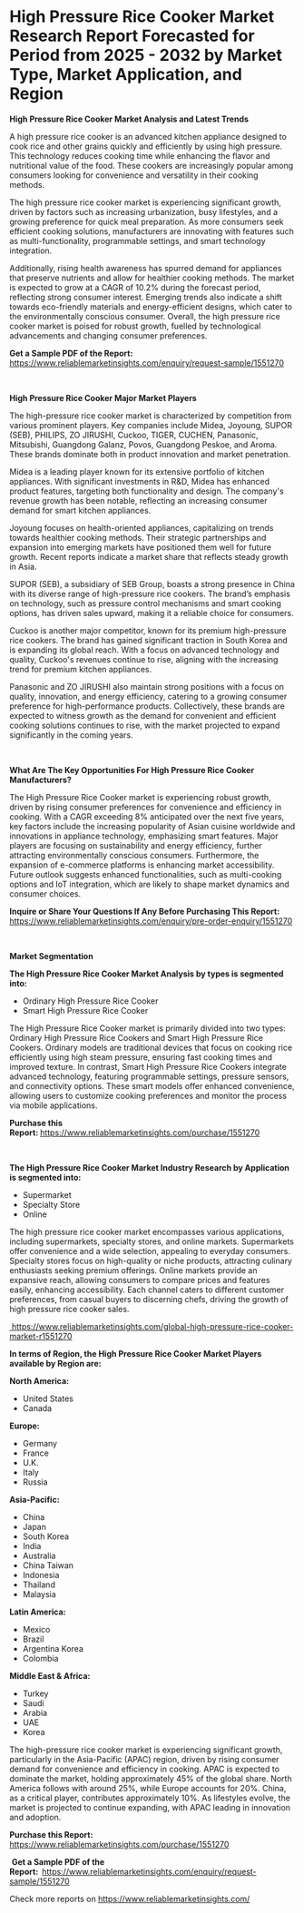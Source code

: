 <p><h1>High Pressure Rice Cooker Market Research Report Forecasted for Period from 2025 -  2032 by Market Type, Market Application, and Region</h1></p><p><strong>High Pressure Rice Cooker Market Analysis and Latest Trends</strong></p>
<p><p>A high pressure rice cooker is an advanced kitchen appliance designed to cook rice and other grains quickly and efficiently by using high pressure. This technology reduces cooking time while enhancing the flavor and nutritional value of the food. These cookers are increasingly popular among consumers looking for convenience and versatility in their cooking methods.</p><p>The high pressure rice cooker market is experiencing significant growth, driven by factors such as increasing urbanization, busy lifestyles, and a growing preference for quick meal preparation. As more consumers seek efficient cooking solutions, manufacturers are innovating with features such as multi-functionality, programmable settings, and smart technology integration. </p><p>Additionally, rising health awareness has spurred demand for appliances that preserve nutrients and allow for healthier cooking methods. The market is expected to grow at a CAGR of 10.2% during the forecast period, reflecting strong consumer interest. Emerging trends also indicate a shift towards eco-friendly materials and energy-efficient designs, which cater to the environmentally conscious consumer. Overall, the high pressure rice cooker market is poised for robust growth, fuelled by technological advancements and changing consumer preferences.</p></p>
<p><strong>Get a Sample PDF of the Report:&nbsp;</strong> <a href="https://www.reliablemarketinsights.com/enquiry/request-sample/1551270?utm_campaign=1887&utm_medium=2&utm_source=Github&utm_content=ia&utm_term=06022025&utm_id=high-pressure-rice-cooker">https://www.reliablemarketinsights.com/enquiry/request-sample/1551270</a></p>
<p>&nbsp;</p>
<p><strong>High Pressure Rice Cooker Major Market Players</strong></p>
<p><p>The high-pressure rice cooker market is characterized by competition from various prominent players. Key companies include Midea, Joyoung, SUPOR (SEB), PHILIPS, ZO JIRUSHI, Cuckoo, TIGER, CUCHEN, Panasonic, Mitsubishi, Guangdong Galanz, Povos, Guangdong Peskoe, and Aroma. These brands dominate both in product innovation and market penetration.</p><p>Midea is a leading player known for its extensive portfolio of kitchen appliances. With significant investments in R&D, Midea has enhanced product features, targeting both functionality and design. The company's revenue growth has been notable, reflecting an increasing consumer demand for smart kitchen appliances.</p><p>Joyoung focuses on health-oriented appliances, capitalizing on trends towards healthier cooking methods. Their strategic partnerships and expansion into emerging markets have positioned them well for future growth. Recent reports indicate a market share that reflects steady growth in Asia.</p><p>SUPOR (SEB), a subsidiary of SEB Group, boasts a strong presence in China with its diverse range of high-pressure rice cookers. The brand’s emphasis on technology, such as pressure control mechanisms and smart cooking options, has driven sales upward, making it a reliable choice for consumers.</p><p>Cuckoo is another major competitor, known for its premium high-pressure rice cookers. The brand has gained significant traction in South Korea and is expanding its global reach. With a focus on advanced technology and quality, Cuckoo's revenues continue to rise, aligning with the increasing trend for premium kitchen appliances.</p><p>Panasonic and ZO JIRUSHI also maintain strong positions with a focus on quality, innovation, and energy efficiency, catering to a growing consumer preference for high-performance products. Collectively, these brands are expected to witness growth as the demand for convenient and efficient cooking solutions continues to rise, with the market projected to expand significantly in the coming years.</p></p>
<p>&nbsp;</p>
<p><strong>What Are The Key Opportunities For High Pressure Rice Cooker Manufacturers?</strong></p>
<p><p>The High Pressure Rice Cooker market is experiencing robust growth, driven by rising consumer preferences for convenience and efficiency in cooking. With a CAGR exceeding 8% anticipated over the next five years, key factors include the increasing popularity of Asian cuisine worldwide and innovations in appliance technology, emphasizing smart features. Major players are focusing on sustainability and energy efficiency, further attracting environmentally conscious consumers. Furthermore, the expansion of e-commerce platforms is enhancing market accessibility. Future outlook suggests enhanced functionalities, such as multi-cooking options and IoT integration, which are likely to shape market dynamics and consumer choices.</p></p>
<p><strong>Inquire or Share Your Questions If Any Before Purchasing This Report:</strong> <a href="https://www.reliablemarketinsights.com/enquiry/pre-order-enquiry/1551270?utm_campaign=1887&utm_medium=2&utm_source=Github&utm_content=ia&utm_term=06022025&utm_id=high-pressure-rice-cooker">https://www.reliablemarketinsights.com/enquiry/pre-order-enquiry/1551270</a></p>
<p>&nbsp;</p>
<p><strong>Market Segmentation</strong></p>
<p><strong>The High Pressure Rice Cooker Market Analysis by types is segmented into:</strong></p>
<p><ul><li>Ordinary High Pressure Rice Cooker</li><li>Smart High Pressure Rice Cooker</li></ul></p>
<p><p>The High Pressure Rice Cooker market is primarily divided into two types: Ordinary High Pressure Rice Cookers and Smart High Pressure Rice Cookers. Ordinary models are traditional devices that focus on cooking rice efficiently using high steam pressure, ensuring fast cooking times and improved texture. In contrast, Smart High Pressure Rice Cookers integrate advanced technology, featuring programmable settings, pressure sensors, and connectivity options. These smart models offer enhanced convenience, allowing users to customize cooking preferences and monitor the process via mobile applications.</p></p>
<p><strong>Purchase this Report:&nbsp;</strong><a href="https://www.reliablemarketinsights.com/purchase/1551270?utm_campaign=1887&utm_medium=2&utm_source=Github&utm_content=ia&utm_term=06022025&utm_id=high-pressure-rice-cooker">https://www.reliablemarketinsights.com/purchase/1551270</a></p>
<p>&nbsp;</p>
<p><strong>The High Pressure Rice Cooker Market Industry Research by Application is segmented into:</strong></p>
<p><ul><li>Supermarket</li><li>Specialty Store</li><li>Online</li></ul></p>
<p><p>The high pressure rice cooker market encompasses various applications, including supermarkets, specialty stores, and online markets. Supermarkets offer convenience and a wide selection, appealing to everyday consumers. Specialty stores focus on high-quality or niche products, attracting culinary enthusiasts seeking premium offerings. Online markets provide an expansive reach, allowing consumers to compare prices and features easily, enhancing accessibility. Each channel caters to different customer preferences, from casual buyers to discerning chefs, driving the growth of high pressure rice cooker sales.</p></p>
<p><a href="https://www.reliablemarketinsights.com/global-high-pressure-rice-cooker-market-r1551270?utm_campaign=1887&utm_medium=2&utm_source=Github&utm_content=ia&utm_term=06022025&utm_id=high-pressure-rice-cooker">&nbsp;https://www.reliablemarketinsights.com/global-high-pressure-rice-cooker-market-r1551270</a></p>
<p><strong>In terms of Region, the High Pressure Rice Cooker Market Players available by Region are:</strong></p>
<p>
    <p> <strong> North America: </strong>
        <ul>
            <li>United States</li>
            <li>Canada</li>
        </ul>
        </p> 
    <p> <strong> Europe: </strong>
        <ul>
            <li>Germany</li>
            <li>France</li>
            <li>U.K.</li>
            <li>Italy</li>
            <li>Russia</li>
        </ul>
        </p> 
    <p> <strong> Asia-Pacific: </strong>
        <ul>
            <li>China</li>
            <li>Japan</li>
            <li>South Korea</li>
            <li>India</li>
            <li>Australia</li>
            <li>China Taiwan</li>
            <li>Indonesia</li>
            <li>Thailand</li>
            <li>Malaysia</li>
        </ul>
        </p> 
    <p> <strong> Latin America: </strong>
        <ul>
            <li>Mexico</li>
            <li>Brazil</li>
            <li>Argentina Korea</li>
            <li>Colombia</li>
        </ul>
        </p> 
    <p> <strong> Middle East & Africa: </strong>
        <ul>
            <li>Turkey</li>
            <li>Saudi</li>
            <li>Arabia</li>
            <li>UAE</li>
            <li>Korea</li>
        </ul>
    </p>
    </p>
<p><p>The high-pressure rice cooker market is experiencing significant growth, particularly in the Asia-Pacific (APAC) region, driven by rising consumer demand for convenience and efficiency in cooking. APAC is expected to dominate the market, holding approximately 45% of the global share. North America follows with around 25%, while Europe accounts for 20%. China, as a critical player, contributes approximately 10%. As lifestyles evolve, the market is projected to continue expanding, with APAC leading in innovation and adoption.</p></p>
<p><strong>Purchase this Report: </strong><a href="https://www.reliablemarketinsights.com/purchase/1551270?utm_campaign=1887&utm_medium=2&utm_source=Github&utm_content=ia&utm_term=06022025&utm_id=high-pressure-rice-cooker">https://www.reliablemarketinsights.com/purchase/1551270</a></p>
<p>&nbsp;<strong>Get a Sample PDF of the Report:&nbsp;&nbsp;</strong><a href="https://www.reliablemarketinsights.com/enquiry/request-sample/1551270?utm_campaign=1887&utm_medium=2&utm_source=Github&utm_content=ia&utm_term=06022025&utm_id=high-pressure-rice-cooker">https://www.reliablemarketinsights.com/enquiry/request-sample/1551270</a></p>
<p><strong></strong></p>
<p>Check more reports on <a href="https://www.reliablemarketinsights.com/?utm_campaign=1887&utm_medium=2&utm_source=Github&utm_content=ia&utm_term=06022025&utm_id=high-pressure-rice-cooker">https://www.reliablemarketinsights.com/</a></p>